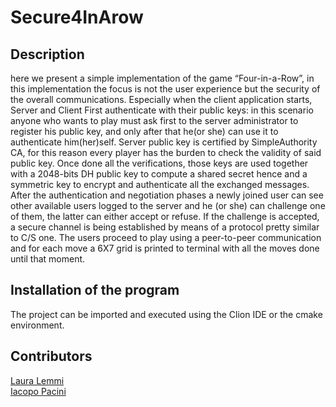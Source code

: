 # Secure4InArow

## Description
here we present a simple implementation of the game “Four-in-a-Row”, in this
implementation the focus is not the user experience but the security of the overall
communications.
Especially when the client application starts, Server and Client
First authenticate with their public keys: in this scenario anyone who wants to play must ask first
to the server administrator to register his public key, and only after that he(or she) can use it to
authenticate him(her)self.
Server public key is certified by SimpleAuthority CA, for this reason every
player has the burden to check the validity of said public key.
Once done all the verifications, those keys are used together with a 2048-bits DH public key to
compute a shared secret hence and a symmetric key to encrypt and authenticate all the exchanged
messages.
After the authentication and negotiation phases a newly joined user can see other available users
logged to the server and he (or she) can challenge one of them, the latter can either accept or
refuse.
If the challenge is accepted, a secure channel is being established by means of a protocol
pretty similar to C/S one.
The users proceed to play using a peer-to-peer communication and for
each move a 6X7 grid is printed to terminal with all the moves done until that moment.

## Installation of the program
The project can be imported and executed using the Clion IDE or the cmake environment.

## Contributors
[Laura Lemmi](https://github.com/llemmi)      
[Iacopo Pacini](https://github.com/IacPc)
